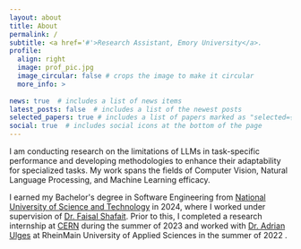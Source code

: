 ```yaml
---
layout: about
title: About
permalink: /
subtitle: <a href='#'>Research Assistant, Emory University</a>. 
profile:
  align: right
  image: prof_pic.jpg
  image_circular: false # crops the image to make it circular
  more_info: >
    
news: true  # includes a list of news items
latest_posts: false  # includes a list of the newest posts
selected_papers: true # includes a list of papers marked as "selected={true}"
social: true  # includes social icons at the bottom of the page
---
```


I am conducting research on the limitations of LLMs in task-specific performance and developing methodologies to enhance their adaptability for specialized tasks. My work spans the fields of Computer Vision, Natural Language Processing, and Machine Learning efficacy.

 I earned my Bachelor's degree in Software Engineering from [National University of Science and Technology](https://nust.edu.pk/) in 2024, where I worked under supervision of [Dr. Faisal Shafait](https://tukl.seecs.nust.edu.pk/members/faisal_shafait.html). Prior to this, I completed a research internship at [CERN](https://home.cern/) during the summer of 2023 and worked with [Dr. Adrian Ulges](https://www.cs.hs-rm.de/~ulges/) at RheinMain University of Applied Sciences in the summer of 2022 .